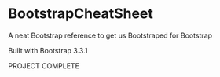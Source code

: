 # BootstrapCheatSheet
A neat Bootstrap reference to get us Bootstraped for Bootstrap

Built with Bootstrap 3.3.1

PROJECT COMPLETE
